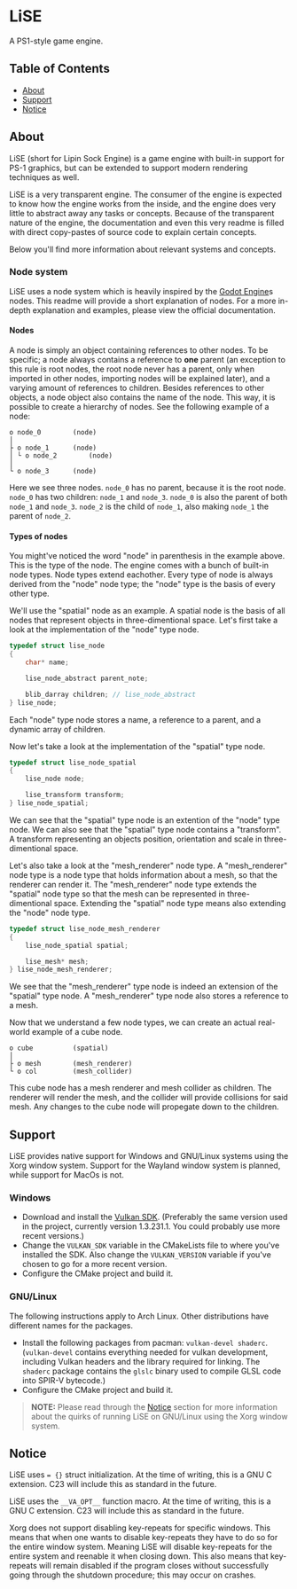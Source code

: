 # LiSE
A PS1-style game engine.

## Table of Contents

- [About](#about)
- [Support](#support)
- [Notice](#notice)

## About

LiSE (short for Lipin Sock Engine) is a game engine with built-in support for PS-1 graphics, but can be extended to support modern rendering techniques as well.

LiSE is a very transparent engine. The consumer of the engine is expected to know how the engine works from the inside, and the engine does very little to abstract away any tasks or concepts. Because of the transparent nature of the engine, the documentation and even this very readme is filled with direct copy-pastes of source code to explain certain concepts.

Below you'll find more information about relevant systems and concepts.

### Node system

LiSE uses a node system which is heavily inspired by the [Godot Engine](https://godotengine.org/)s nodes. This readme will provide a short explanation of nodes. For a more in-depth explanation and examples, please view the official documentation.

#### Nodes

A node is simply an object containing references to other nodes. To be specific; a node always contains a reference to __one__ parent (an exception to this rule is root nodes, the root node never has a parent, only when imported in other nodes, importing nodes will be explained later), and a varying amount of references to children. Besides references to other objects, a node object also contains the name of the node. This way, it is possible to create a hierarchy of nodes. See the following example of a node:

```
o node_0		(node)
│
├ o node_1		(node)
│ └ o node_2		(node)
│
└ o node_3	 	(node)
```

Here we see three nodes. `node_0` has no parent, because it is the root node. `node_0` has two children: `node_1` and `node_3`. `node_0` is also the parent of both `node_1` and `node_3`. `node_2` is the child of `node_1`, also making `node_1` the parent of `node_2`.

#### Types of nodes

You might've noticed the word "node" in parenthesis in the example above. This is the type of the node. The engine comes with a bunch of built-in node types. Node types extend eachother. Every type of node is always derived from the "node" node type; the "node" type is the basis of every other type.

We'll use the "spatial" node as an example. A spatial node is the basis of all nodes that represent objects in three-dimentional space. Let's first take a look at the implementation of the "node" type node.

```c
typedef struct lise_node
{
	char* name;

	lise_node_abstract parent_note;

	blib_darray children; // lise_node_abstract
} lise_node;
```

Each "node" type node stores a name, a reference to a parent, and a dynamic array of children.

Now let's take a look at the implementation of the "spatial" type node.

```c
typedef struct lise_node_spatial
{
	lise_node node;

	lise_transform transform;
} lise_node_spatial;
```

We can see that the "spatial" type node is an extention of the "node" type node. We can also see that the "spatial" type node contains a "transform". A transform representing an objects position, orientation and scale in three-dimentional space.

Let's also take a look at the "mesh_renderer" node type. A "mesh_renderer" node type is a node type that holds information about a mesh, so that the renderer can render it. The "mesh_renderer" node type extends the "spatial" node type so that the mesh can be represented in three-dimentional space. Extending the "spatial" node type means also extending the "node" node type.

```c
typedef struct lise_node_mesh_renderer
{
	lise_node_spatial spatial;

	lise_mesh* mesh;
} lise_node_mesh_renderer;
```

We see that the "mesh_renderer" type node is indeed an extension of the "spatial" type node. A "mesh_renderer" type node also stores a reference to a mesh.

Now that we understand a few node types, we can create an actual real-world example of a cube node.

```
o cube			(spatial)
│
├ o mesh		(mesh_renderer)
└ o col			(mesh_collider)
```

This cube node has a mesh renderer and mesh collider as children. The renderer will render the mesh, and the collider will provide collisions for said mesh. Any changes to the cube node will propegate down to the children.


## Support

LiSE provides native support for Windows and GNU/Linux systems using the Xorg window system. Support for the Wayland window system is planned, while support for MacOs is not.

### Windows

- Download and install the [Vulkan SDK](https://vulkan.lunarg.com/). (Preferably the same version used in the project, currently version 1.3.231.1. You could probably use more recent versions.)
- Change the `VULKAN_SDK` variable in the CMakeLists file to where you've installed the SDK. Also change the `VULKAN_VERSION` variable if you've chosen to go for a more recent version.
- Configure the CMake project and build it.

### GNU/Linux

The following instructions apply to Arch Linux. Other distributions have different names for the packages.

- Install the following packages from pacman: `vulkan-devel shaderc`. (`vulkan-devel` contains everything needed for vulkan development, including Vulkan headers and the library required for linking. The `shaderc` package contains the `glslc` binary used to compile GLSL code into SPIR-V bytecode.)
- Configure the CMake project and build it.

> **__NOTE:__** Please read through the [Notice](#notice) section for more information about the quirks of running LiSE on GNU/Linux using the Xorg window system.

## Notice

LiSE uses `= {}` struct initialization. At the time of writing, this is a GNU C extension. C23 will include this as standard in the future.

LiSE uses the `__VA_OPT__` function macro. At the time of writing, this is a GNU C extension. C23 will include this as standard in the future.

Xorg does not support disabling key-repeats for specific windows. This means that when one wants to disable key-repeats they have to do so for the entire window system. Meaning LiSE will disable key-repeats for the entire system and reenable it when closing down. This also means that key-repeats will remain disabled if the program closes without successfully going through the shutdown procedure; this may occur on crashes.
